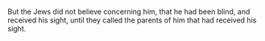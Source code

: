 But the Jews did not believe concerning him, that he had been blind, and received his sight, until they called the parents of him that had received his sight.
